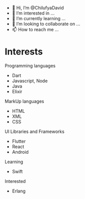 - 👋 Hi, I’m @ChilufyaDavid
- 👀 I’m interested in ...
- 🌱 I’m currently learning ...
- 💞️ I’m looking to collaborate on ...
- 📫 How to reach me ...

# Interests 
Programming languages
- Dart
- Javascript, Node
- Java
- Elixir

MarkUp languages
- HTML
- XML
- CSS

UI Libraries and Frameworks
- Flutter
- React
- Android

Learning
- Swift

Interested
- Erlang
<!---
ChilufyaDavid/ChilufyaDavid is a ✨ special ✨ repository because its `README.md` (this file) appears on your GitHub profile.
You can click the Preview link to take a look at your changes.
--->
